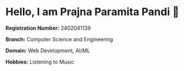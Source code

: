 # Hello, I am **Prajna Paramita Pandi** 👋

**Registration Number:** 2402041139 

**Branch:** Computer Science and Engineering

**Domain:** Web Development, AI/ML 

**Hobbies:** Listening to Music